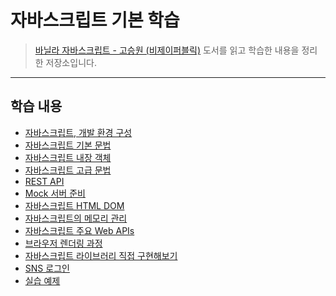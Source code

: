 # 자바스크립트 기본 학습

> [바닐라 자바스크립트 - 고승원 (비제이퍼블릭)](http://www.yes24.com/Product/Goods/105608999) 도서를 읽고 학습한 내용을 정리한 저장소입니다.

---

## 학습 내용

- [자바스크립트, 개발 환경 구성](./js-basic/00-js-concept.md)
- [자바스크립트 기본 문법]()
- [자바스크립트 내장 객체]()
- [자바스크립트 고급 문법]()
- [REST API]()
- [Mock 서버 준비]()
- [자바스크립트 HTML DOM]()
- [자바스크립트의 메모리 관리]()
- [자바스크립트 주요 Web APIs]()
- [브라우저 렌더링 과정]()
- [자바스크립트 라이브러리 직접 구현해보기]()
- [SNS 로그인]()
- [실습 예제]()



